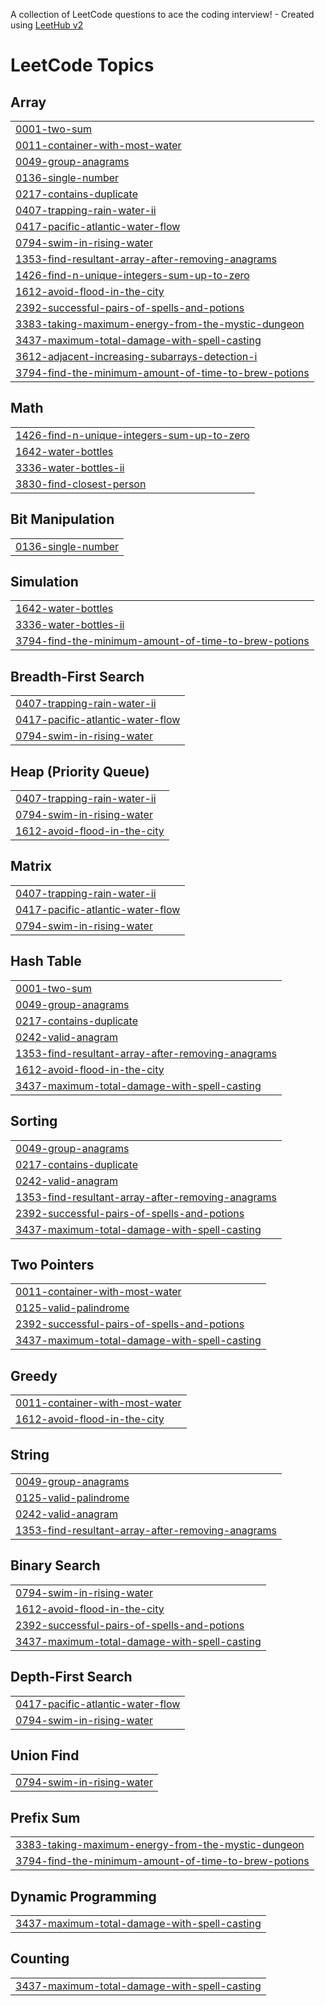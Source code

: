 A collection of LeetCode questions to ace the coding interview! - Created using [LeetHub v2](https://github.com/arunbhardwaj/LeetHub-2.0)
<!---LeetCode Topics Start-->
# LeetCode Topics
## Array
|  |
| ------- |
| [0001-two-sum](https://github.com/SzupanBurliga/LeetCode/tree/master/0001-two-sum) |
| [0011-container-with-most-water](https://github.com/SzupanBurliga/LeetCode/tree/master/0011-container-with-most-water) |
| [0049-group-anagrams](https://github.com/SzupanBurliga/LeetCode/tree/master/0049-group-anagrams) |
| [0136-single-number](https://github.com/SzupanBurliga/LeetCode/tree/master/0136-single-number) |
| [0217-contains-duplicate](https://github.com/SzupanBurliga/LeetCode/tree/master/0217-contains-duplicate) |
| [0407-trapping-rain-water-ii](https://github.com/SzupanBurliga/LeetCode/tree/master/0407-trapping-rain-water-ii) |
| [0417-pacific-atlantic-water-flow](https://github.com/SzupanBurliga/LeetCode/tree/master/0417-pacific-atlantic-water-flow) |
| [0794-swim-in-rising-water](https://github.com/SzupanBurliga/LeetCode/tree/master/0794-swim-in-rising-water) |
| [1353-find-resultant-array-after-removing-anagrams](https://github.com/SzupanBurliga/LeetCode/tree/master/1353-find-resultant-array-after-removing-anagrams) |
| [1426-find-n-unique-integers-sum-up-to-zero](https://github.com/SzupanBurliga/LeetCode/tree/master/1426-find-n-unique-integers-sum-up-to-zero) |
| [1612-avoid-flood-in-the-city](https://github.com/SzupanBurliga/LeetCode/tree/master/1612-avoid-flood-in-the-city) |
| [2392-successful-pairs-of-spells-and-potions](https://github.com/SzupanBurliga/LeetCode/tree/master/2392-successful-pairs-of-spells-and-potions) |
| [3383-taking-maximum-energy-from-the-mystic-dungeon](https://github.com/SzupanBurliga/LeetCode/tree/master/3383-taking-maximum-energy-from-the-mystic-dungeon) |
| [3437-maximum-total-damage-with-spell-casting](https://github.com/SzupanBurliga/LeetCode/tree/master/3437-maximum-total-damage-with-spell-casting) |
| [3612-adjacent-increasing-subarrays-detection-i](https://github.com/SzupanBurliga/LeetCode/tree/master/3612-adjacent-increasing-subarrays-detection-i) |
| [3794-find-the-minimum-amount-of-time-to-brew-potions](https://github.com/SzupanBurliga/LeetCode/tree/master/3794-find-the-minimum-amount-of-time-to-brew-potions) |
## Math
|  |
| ------- |
| [1426-find-n-unique-integers-sum-up-to-zero](https://github.com/SzupanBurliga/LeetCode/tree/master/1426-find-n-unique-integers-sum-up-to-zero) |
| [1642-water-bottles](https://github.com/SzupanBurliga/LeetCode/tree/master/1642-water-bottles) |
| [3336-water-bottles-ii](https://github.com/SzupanBurliga/LeetCode/tree/master/3336-water-bottles-ii) |
| [3830-find-closest-person](https://github.com/SzupanBurliga/LeetCode/tree/master/3830-find-closest-person) |
## Bit Manipulation
|  |
| ------- |
| [0136-single-number](https://github.com/SzupanBurliga/LeetCode/tree/master/0136-single-number) |
## Simulation
|  |
| ------- |
| [1642-water-bottles](https://github.com/SzupanBurliga/LeetCode/tree/master/1642-water-bottles) |
| [3336-water-bottles-ii](https://github.com/SzupanBurliga/LeetCode/tree/master/3336-water-bottles-ii) |
| [3794-find-the-minimum-amount-of-time-to-brew-potions](https://github.com/SzupanBurliga/LeetCode/tree/master/3794-find-the-minimum-amount-of-time-to-brew-potions) |
## Breadth-First Search
|  |
| ------- |
| [0407-trapping-rain-water-ii](https://github.com/SzupanBurliga/LeetCode/tree/master/0407-trapping-rain-water-ii) |
| [0417-pacific-atlantic-water-flow](https://github.com/SzupanBurliga/LeetCode/tree/master/0417-pacific-atlantic-water-flow) |
| [0794-swim-in-rising-water](https://github.com/SzupanBurliga/LeetCode/tree/master/0794-swim-in-rising-water) |
## Heap (Priority Queue)
|  |
| ------- |
| [0407-trapping-rain-water-ii](https://github.com/SzupanBurliga/LeetCode/tree/master/0407-trapping-rain-water-ii) |
| [0794-swim-in-rising-water](https://github.com/SzupanBurliga/LeetCode/tree/master/0794-swim-in-rising-water) |
| [1612-avoid-flood-in-the-city](https://github.com/SzupanBurliga/LeetCode/tree/master/1612-avoid-flood-in-the-city) |
## Matrix
|  |
| ------- |
| [0407-trapping-rain-water-ii](https://github.com/SzupanBurliga/LeetCode/tree/master/0407-trapping-rain-water-ii) |
| [0417-pacific-atlantic-water-flow](https://github.com/SzupanBurliga/LeetCode/tree/master/0417-pacific-atlantic-water-flow) |
| [0794-swim-in-rising-water](https://github.com/SzupanBurliga/LeetCode/tree/master/0794-swim-in-rising-water) |
## Hash Table
|  |
| ------- |
| [0001-two-sum](https://github.com/SzupanBurliga/LeetCode/tree/master/0001-two-sum) |
| [0049-group-anagrams](https://github.com/SzupanBurliga/LeetCode/tree/master/0049-group-anagrams) |
| [0217-contains-duplicate](https://github.com/SzupanBurliga/LeetCode/tree/master/0217-contains-duplicate) |
| [0242-valid-anagram](https://github.com/SzupanBurliga/LeetCode/tree/master/0242-valid-anagram) |
| [1353-find-resultant-array-after-removing-anagrams](https://github.com/SzupanBurliga/LeetCode/tree/master/1353-find-resultant-array-after-removing-anagrams) |
| [1612-avoid-flood-in-the-city](https://github.com/SzupanBurliga/LeetCode/tree/master/1612-avoid-flood-in-the-city) |
| [3437-maximum-total-damage-with-spell-casting](https://github.com/SzupanBurliga/LeetCode/tree/master/3437-maximum-total-damage-with-spell-casting) |
## Sorting
|  |
| ------- |
| [0049-group-anagrams](https://github.com/SzupanBurliga/LeetCode/tree/master/0049-group-anagrams) |
| [0217-contains-duplicate](https://github.com/SzupanBurliga/LeetCode/tree/master/0217-contains-duplicate) |
| [0242-valid-anagram](https://github.com/SzupanBurliga/LeetCode/tree/master/0242-valid-anagram) |
| [1353-find-resultant-array-after-removing-anagrams](https://github.com/SzupanBurliga/LeetCode/tree/master/1353-find-resultant-array-after-removing-anagrams) |
| [2392-successful-pairs-of-spells-and-potions](https://github.com/SzupanBurliga/LeetCode/tree/master/2392-successful-pairs-of-spells-and-potions) |
| [3437-maximum-total-damage-with-spell-casting](https://github.com/SzupanBurliga/LeetCode/tree/master/3437-maximum-total-damage-with-spell-casting) |
## Two Pointers
|  |
| ------- |
| [0011-container-with-most-water](https://github.com/SzupanBurliga/LeetCode/tree/master/0011-container-with-most-water) |
| [0125-valid-palindrome](https://github.com/SzupanBurliga/LeetCode/tree/master/0125-valid-palindrome) |
| [2392-successful-pairs-of-spells-and-potions](https://github.com/SzupanBurliga/LeetCode/tree/master/2392-successful-pairs-of-spells-and-potions) |
| [3437-maximum-total-damage-with-spell-casting](https://github.com/SzupanBurliga/LeetCode/tree/master/3437-maximum-total-damage-with-spell-casting) |
## Greedy
|  |
| ------- |
| [0011-container-with-most-water](https://github.com/SzupanBurliga/LeetCode/tree/master/0011-container-with-most-water) |
| [1612-avoid-flood-in-the-city](https://github.com/SzupanBurliga/LeetCode/tree/master/1612-avoid-flood-in-the-city) |
## String
|  |
| ------- |
| [0049-group-anagrams](https://github.com/SzupanBurliga/LeetCode/tree/master/0049-group-anagrams) |
| [0125-valid-palindrome](https://github.com/SzupanBurliga/LeetCode/tree/master/0125-valid-palindrome) |
| [0242-valid-anagram](https://github.com/SzupanBurliga/LeetCode/tree/master/0242-valid-anagram) |
| [1353-find-resultant-array-after-removing-anagrams](https://github.com/SzupanBurliga/LeetCode/tree/master/1353-find-resultant-array-after-removing-anagrams) |
## Binary Search
|  |
| ------- |
| [0794-swim-in-rising-water](https://github.com/SzupanBurliga/LeetCode/tree/master/0794-swim-in-rising-water) |
| [1612-avoid-flood-in-the-city](https://github.com/SzupanBurliga/LeetCode/tree/master/1612-avoid-flood-in-the-city) |
| [2392-successful-pairs-of-spells-and-potions](https://github.com/SzupanBurliga/LeetCode/tree/master/2392-successful-pairs-of-spells-and-potions) |
| [3437-maximum-total-damage-with-spell-casting](https://github.com/SzupanBurliga/LeetCode/tree/master/3437-maximum-total-damage-with-spell-casting) |
## Depth-First Search
|  |
| ------- |
| [0417-pacific-atlantic-water-flow](https://github.com/SzupanBurliga/LeetCode/tree/master/0417-pacific-atlantic-water-flow) |
| [0794-swim-in-rising-water](https://github.com/SzupanBurliga/LeetCode/tree/master/0794-swim-in-rising-water) |
## Union Find
|  |
| ------- |
| [0794-swim-in-rising-water](https://github.com/SzupanBurliga/LeetCode/tree/master/0794-swim-in-rising-water) |
## Prefix Sum
|  |
| ------- |
| [3383-taking-maximum-energy-from-the-mystic-dungeon](https://github.com/SzupanBurliga/LeetCode/tree/master/3383-taking-maximum-energy-from-the-mystic-dungeon) |
| [3794-find-the-minimum-amount-of-time-to-brew-potions](https://github.com/SzupanBurliga/LeetCode/tree/master/3794-find-the-minimum-amount-of-time-to-brew-potions) |
## Dynamic Programming
|  |
| ------- |
| [3437-maximum-total-damage-with-spell-casting](https://github.com/SzupanBurliga/LeetCode/tree/master/3437-maximum-total-damage-with-spell-casting) |
## Counting
|  |
| ------- |
| [3437-maximum-total-damage-with-spell-casting](https://github.com/SzupanBurliga/LeetCode/tree/master/3437-maximum-total-damage-with-spell-casting) |
<!---LeetCode Topics End-->